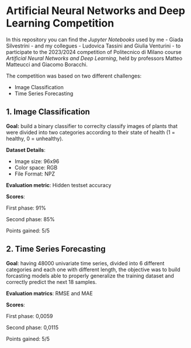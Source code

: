 # Artificial Neural Networks and Deep Learning Competition
In this repository you can find the *Jupyter Notebooks* used by me - Giada Silvestrini - and my collegues - Ludovica Tassini and Giulia Venturini - to participate to the 2023/2024 competition of Politecnico di Milano course *Artificial Neural Networks and Deep Learning*, held by professors Matteo Matteucci and Giacomo Boracchi.

The competition was based on two different challenges:
- Image Classification
- Time Series Forecasting

## 1. Image Classification
**Goal:** build a binary classifier to correclty classify images of plants that were divided into two categories according to their state of health (1 = healthy, 0 = unhealthy).

**Dataset Details**: 
- Image size: 96x96
- Color space: RGB
- File Format: NPZ

**Evaluation metric**: Hidden testset accuracy

**Scores**:  

First phase: 91%  

Second phase: 85%  

Points gained: 5/5

## 2. Time Series Forecasting
**Goal**: having 48000 univariate time series, divided into 6 different categories and each one with different length, the objective was to build forcasting models able to properly generalize the training dataset and correctly predict the next 18 samples. 

**Evaluation matrics**: RMSE and MAE  

**Scores**:  

First phase: 0,0059  

Second phase: 0,0115  

Points gained: 5/5
